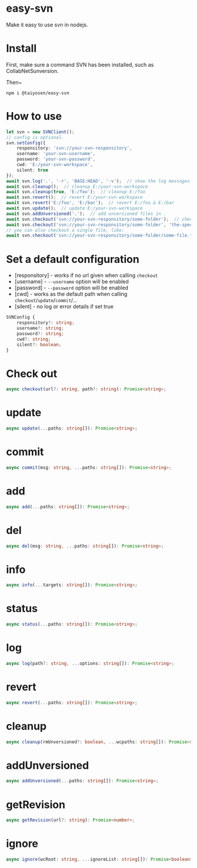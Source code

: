 # easy-svn
Make it easy to use svn in nodejs.

# Install

First, make sure a command SVN has been installed, such as CollabNetSunversion.

Then~

`npm i @taiyosen/easy-svn`

# How to use

```Typescript
let svn = new SVNClient();
// config is optional.
svn.setConfig({
    responsitory: 'svn://your-svn-responsitory', 
    username: 'your-svn-username', 
    password: 'your-svn-password', 
    cwd: 'E:/your-svn-workspace', 
    silent: true
});
await svn.log('.', '-r', 'BASE:HEAD', '-v');  // show the log messages for any incoming changes
await svn.cleanup();  // cleanup E:/your-svn-workspace
await svn.cleanup(true, 'E:/foo');  // cleanup E:/foo
await svn.revert();  // revert E:/your-svn-workspace
await svn.revert('E:/foo', 'E:/bar');  // revert E:/foo & E:/bar
await svn.update();  // update E:/your-svn-workspace
await svn.addUnversioned('.');  // add unversioned files in .
await svn.checkout('svn://your-svn-responsitory/some-folder');  // check out into some-folder
await svn.checkout('svn://your-svn-responsitory/some-folder', 'the-specified-folder');  // check out into a specified folder
// you can also checkout a single file, like:
await svn.checkout('svn://your-svn-responsitory/some-folder/some-file.ts');
```

# Set a default configuration

* [responsitory] - works if no url given when calling `checkout`
* [username] - `--username` option will be enabled
* [password] - `--password` option will be enabled
* [cwd] - works as the default path when calling `checkout`/`update`/`commit`/...
* [silent] - no log or error details if set true

```Typescript
SVNConfig {
    responsitory?: string;
    username?: string;
    password?: string;
    cwd?: string;
    silent?: boolean;
}
```

# Check out 

```Typescript
async checkout(url?: string, path?: string): Promise<string>;
```

# update

```Typescript
async update(...paths: string[]): Promise<string>;
```

# commit

```Typescript
async commit(msg: string, ...paths: string[]): Promise<string>;
```

# add

```Typescript
async add(...paths: string[]): Promise<string>;
```

# del

```Typescript
async del(msg: string, ...paths: string[]): Promise<string>;
```

# info

```Typescript
async info(...targets: string[]): Promise<string>;
```

# status

```Typescript
async status(...paths: string[]): Promise<string>;
```

# log

```Typescript
async log(path?: string, ...options: string[]): Promise<string>;
```

# revert

```Typescript
async revert(...paths: string[]): Promise<string>;
```

# cleanup

```Typescript
async cleanup(rmUnversioned?: boolean, ...wcpaths: string[]): Promise<string>;
```

# addUnversioned

```Typescript
async addUnversioned(...paths: string[]): Promise<string>;
```

# getRevision

```Typescript
async getRevision(url?: string): Promise<number>;
```

# ignore

```Typescript
async ignore(wcRoot: string, ...ignoreList: string[]): Promise<boolean>;
```